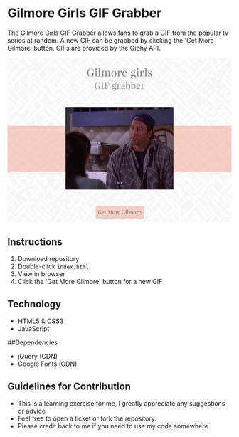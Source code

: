 # Gilmore Girls GIF Grabber

The Gilmore Girls GIF Grabber allows fans to grab a GIF from the popular tv series at random. A new GIF can be grabbed by clicking the 'Get More Gilmore' button. GIFs are provided by the Giphy API. 

![Screenshot](screenshot.png)

## Instructions
1. Download repository
2. Double-click `index.html`
3. View in browser
4. Click the 'Get More Gilmore' button for a new GIF

## Technology
* HTML5 & CSS3
* JavaScript

##Dependencies
* jQuery (CDN)
* Google Fonts (CDN)

## Guidelines for Contribution
- This is a learning exercise for me, I greatly appreciate any suggestions or advice 
- Feel free to open a ticket or fork the repository. 
- Please credit back to me if you need to use my code somewhere.

